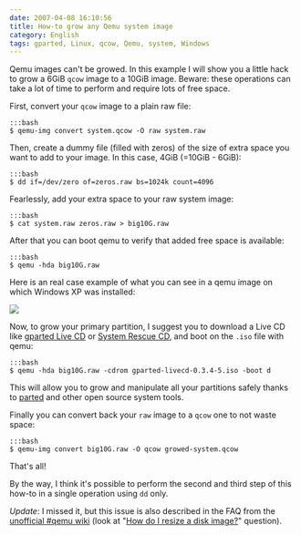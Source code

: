 ```yaml
---
date: 2007-04-08 16:10:56
title: How-to grow any Qemu system image
category: English
tags: gparted, Linux, qcow, Qemu, system, Windows
---
```


Qemu images can't be growed. In this example I will show you a little hack to grow a 6GiB `qcow` image to a 10GiB image. Beware: these operations can take a lot of time to perform and require lots of free space.

First, convert your `qcow` image to a plain raw file:

    :::bash
    $ qemu-img convert system.qcow -O raw system.raw

Then, create a dummy file (filled with zeros) of the size of extra space you want to add to your image. In this case, 4GiB (=10GiB - 6GiB):

    :::bash
    $ dd if=/dev/zero of=zeros.raw bs=1024k count=4096

Fearlessly, add your extra space to your raw system image:

    :::bash
    $ cat system.raw zeros.raw > big10G.raw

After that you can boot qemu to verify that added free space is available:

    :::bash
    $ qemu -hda big10G.raw

Here is an real case example of what you can see in a qemu image on which Windows XP was installed:

![](/uploads/2007/growed-image1.png)

Now, to grow your primary partition, I suggest you to download a Live CD like [gparted Live CD](https://gparted.sourceforge.net/livecd.php) or [System Rescue CD](https://www.sysresccd.org), and boot on the `.iso` file with qemu:

    :::bash
    $ qemu -hda big10G.raw -cdrom gparted-livecd-0.3.4-5.iso -boot d

This will allow you to grow and manipulate all your partitions safely thanks to [parted](https://www.gnu.org/software/parted/index.shtml) and other open source system tools.

Finally you can convert back your `raw` image to a `qcow` one to not waste space:

    :::bash
    $ qemu-img convert big10G.raw -O qcow growed-system.qcow

That's all!

By the way, I think it's possible to perform the second and third step of this how-to in a single operation using `dd` only.

_Update_: I missed it, but this issue is also described in the FAQ from the [unofficial #qemu wiki](https://kidsquid.com/cgi-bin/moin.cgi) (look at "[How do I resize a disk image?](https://kidsquid.com/cgi-bin/moin.cgi/FrequentlyAskedQuestions#head-b46370d3ad030e6c1712338f0e5112228c51212a)" question).
